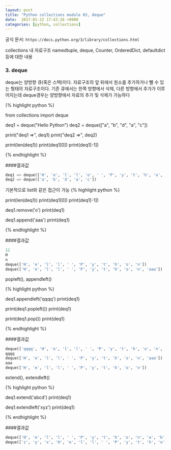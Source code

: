 ```yaml
--- 
layout: post
title: "Python collections module 03, deque"
date:  2017-01-22 17:43:26 +0900
categories: [python, collections]
---
```


공식 문서: `https://docs.python.org/3/library/collections.html`

collections 내 자료구조 
namedtuple, deque, Counter, OrderedDict, defaultdict 등에 대한 내용 

### 3. deque
deque는 양방향 큐(혹은 스택)이다. 자료구조의 앞 뒤에서 원소를 추가하거나 뺄 수 있는 형태의 자료구조이다.
기존 큐에서는 한쪽 방향에서 삭제, 다른 방향에서 추가가 이루어지는데 deque경우는 양방향에서 자료의 추가 및 삭제가 가능하다

{% highlight python %}

from collections import deque

deq1 = deque("Hello Python")
deq2 = deque(["a", "b", "d", "a", "c"])

print("deq1 =>", deq1)
print("deq2 =>", deq2)

print(len(deq1))
print(deq1[0])
print(deq1[-1])

{% endhighlight %}
 
####결과값
```python
deq1 => deque(['H', 'e', 'l', 'l', 'o', ' ', 'P', 'y', 't', 'h', 'o', 'n'])
deq2 => deque(['a', 'b', 'd', 'a', 'c'])
```


기본적으로 list와 같은 접근이 가능
{% highlight python %}

print(len(deq1))
print(deq1[0])
print(deq1[-1])

deq1.remove('o')
print(deq1)

deq1.append('aaa')
print(deq1)

{% endhighlight %}

####결과값
```python
12
H
n
deque(['H', 'e', 'l', 'l', ' ', 'P', 'y', 't', 'h', 'o', 'n'])
deque(['H', 'e', 'l', 'l', ' ', 'P', 'y', 't', 'h', 'o', 'n', 'aaa'])
```

popleft(), appendleft()


{% highlight python %}

deq1.appendleft('qqqq')
print(deq1)

print(deq1.popleft())
print(deq1)

print(deq1.pop())
print(deq1)

{% endhighlight %}

####결과값
```python
deque(['qqqq', 'H', 'e', 'l', 'l', ' ', 'P', 'y', 't', 'h', 'o', 'n', 'aaa'])
qqqq
deque(['H', 'e', 'l', 'l', ' ', 'P', 'y', 't', 'h', 'o', 'n', 'aaa'])
aaa
deque(['H', 'e', 'l', 'l', ' ', 'P', 'y', 't', 'h', 'o', 'n'])
```

extend(), extendleft()

{% highlight python %}

deq1.extend('abcd')
print(deq1)

deq1.extendleft('xyz')
print(deq1)

{% endhighlight %}

####결과값
```python
deque(['H', 'e', 'l', 'l', ' ', 'P', 'y', 't', 'h', 'o', 'n', 'a', 'b', 'c', 'd'])
deque(['z', 'y', 'x', 'H', 'e', 'l', 'l', ' ', 'P', 'y', 't', 'h', 'o', 'n', 'a', 'b', 'c', 'd'])
```